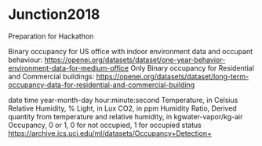 # Junction2018
Preparation for Hackathon

Binary occupancy for US office with indoor environment data and occupant behaviour:
https://openei.org/datasets/dataset/one-year-behavior-environment-data-for-medium-office
Only Binary occupancy for Residential and Commercial buildings:
https://openei.org/datasets/dataset/long-term-occupancy-data-for-residential-and-commercial-building

date time year-month-day hour:minute:second 
Temperature, in Celsius 
Relative Humidity, % 
Light, in Lux 
CO2, in ppm 
Humidity Ratio, Derived quantity from temperature and relative humidity, in kgwater-vapor/kg-air 
Occupancy, 0 or 1, 0 for not occupied, 1 for occupied status
https://archive.ics.uci.edu/ml/datasets/Occupancy+Detection+
